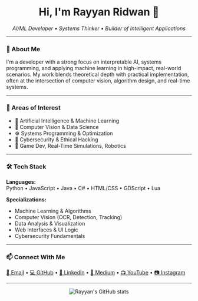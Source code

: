 <h1 align="center">Hi, I'm Rayyan Ridwan 👋</h1>

<p align="center">
  <em>AI/ML Developer • Systems Thinker • Builder of Intelligent Applications</em>
</p>

---

### 🧠 About Me

I'm a developer with a strong focus on interpretable AI, systems programming, and applying machine learning in high-impact, real-world scenarios. My work blends theoretical depth with practical implementation, often at the intersection of computer vision, algorithm design, and real-time systems.

---

### 🚀 Areas of Interest
- 🤖 Artificial Intelligence & Machine Learning  
- 🧭 Computer Vision & Data Science  
- ⚙️ Systems Programming & Optimization  
- 🔐 Cybersecurity & Ethical Hacking  
- 🤹 Game Dev, Real-Time Simulations, Robotics

---

### 🛠️ Tech Stack

**Languages:**  
Python • JavaScript • Java • C# • HTML/CSS • GDScript • Lua  

**Specializations:**  
- Machine Learning & Algorithms  
- Computer Vision (OCR, Detection, Tracking)  
- Data Analysis & Visualization  
- Web Interfaces & UI Logic  
- Cybersecurity Fundamentals  

---

### 📫 Connect With Me

<a href="mailto:rayyan.ridw@gmail.com">📧 Email</a> • 
<a href="https://github.com/rayyan-ridwan">💻 GitHub</a> • 
<a href="https://www.linkedin.com/in/rayyanridwan">🔗 LinkedIn</a> • 
<a href="https://www.medium.com/@rayyanridwan">📝 Medium</a> • 
<a href="https://www.youtube.com/@rayyan-ridw">📺 YouTube</a> • 
<a href="https://www.instagram.com/rayyan_ridwan_">📷 Instagram</a>

---

<p align="center">
  <img src="https://github-readme-stats.vercel.app/api?username=rayyan-ridwan&show_icons=true&theme=default" alt="Rayyan's GitHub stats" />
</p>
